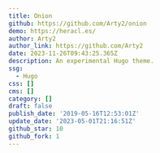 ```yaml
---
title: Onion
github: https://github.com/Arty2/onion
demo: https://heracl.es/
author: Arty2
author_link: https://github.com/Arty2
date: 2023-11-26T09:43:25.365Z
description: An experimental Hugo theme.
ssg:
  - Hugo
css: []
cms: []
category: []
draft: false
publish_date: '2019-05-16T12:53:01Z'
update_date: '2023-05-01T21:16:51Z'
github_star: 10
github_fork: 1
---
```

